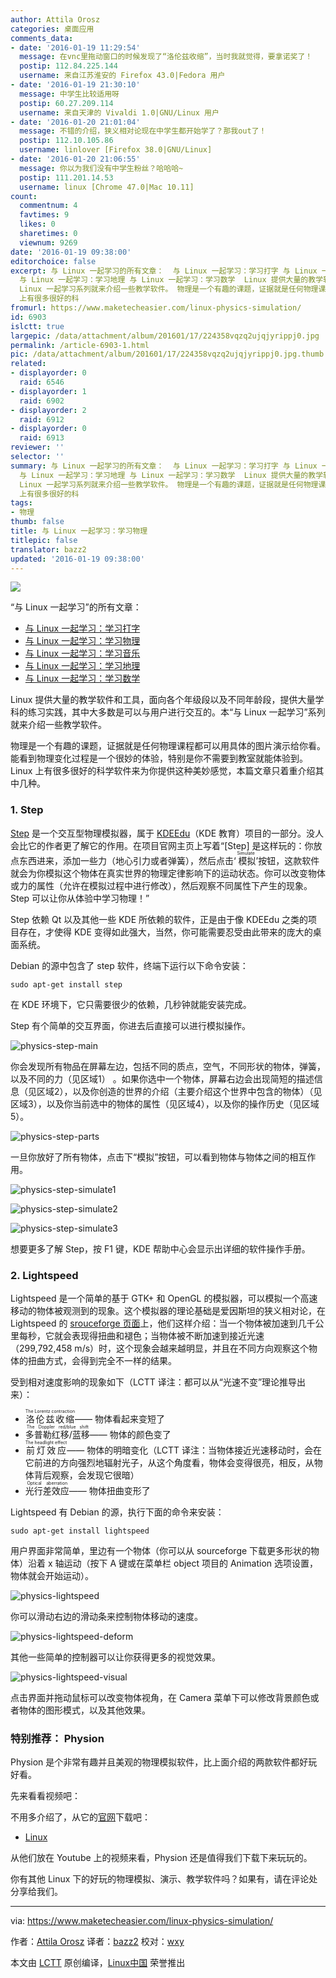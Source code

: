 ```yaml
---
author: Attila Orosz
categories: 桌面应用
comments_data:
- date: '2016-01-19 11:29:54'
  message: 在vnc里拖动窗口的时候发现了“洛伦兹收缩”，当时我就觉得，要拿诺奖了！
  postip: 112.84.225.144
  username: 来自江苏淮安的 Firefox 43.0|Fedora 用户
- date: '2016-01-19 21:30:10'
  message: 中学生比较适用呀
  postip: 60.27.209.114
  username: 来自天津的 Vivaldi 1.0|GNU/Linux 用户
- date: '2016-01-20 21:01:04'
  message: 不错的介绍，狭义相对论现在中学生都开始学了？那我out了！
  postip: 112.10.105.86
  username: linlover [Firefox 38.0|GNU/Linux]
- date: '2016-01-20 21:06:55'
  message: 你以为我们没有中学生粉丝？哈哈哈~
  postip: 111.201.14.53
  username: linux [Chrome 47.0|Mac 10.11]
count:
  commentnum: 4
  favtimes: 9
  likes: 0
  sharetimes: 0
  viewnum: 9269
date: '2016-01-19 09:38:00'
editorchoice: false
excerpt: 与 Linux 一起学习的所有文章：  与 Linux 一起学习：学习打字 与 Linux 一起学习：学习物理 与 Linux 一起学习：学习音乐
  与 Linux 一起学习：学习地理 与 Linux 一起学习：学习数学  Linux 提供大量的教学软件和工具，面向各个年级段以及不同年龄段，提供大量学科的练习实践，其中大多数是可以与用户进行交互的。本与
  Linux 一起学习系列就来介绍一些教学软件。 物理是一个有趣的课题，证据就是任何物理课程都可以用具体的图片演示给你看。能看到物理变化过程是一个很妙的体验，特别是你不需要到教室就能体验到。Linux
  上有很多很好的科
fromurl: https://www.maketecheasier.com/linux-physics-simulation/
id: 6903
islctt: true
largepic: /data/attachment/album/201601/17/224358vqzq2ujqjyrippj0.jpg
permalink: /article-6903-1.html
pic: /data/attachment/album/201601/17/224358vqzq2ujqjyrippj0.jpg.thumb.jpg
related:
- displayorder: 0
  raid: 6546
- displayorder: 1
  raid: 6902
- displayorder: 2
  raid: 6912
- displayorder: 0
  raid: 6913
reviewer: ''
selector: ''
summary: 与 Linux 一起学习的所有文章：  与 Linux 一起学习：学习打字 与 Linux 一起学习：学习物理 与 Linux 一起学习：学习音乐
  与 Linux 一起学习：学习地理 与 Linux 一起学习：学习数学  Linux 提供大量的教学软件和工具，面向各个年级段以及不同年龄段，提供大量学科的练习实践，其中大多数是可以与用户进行交互的。本与
  Linux 一起学习系列就来介绍一些教学软件。 物理是一个有趣的课题，证据就是任何物理课程都可以用具体的图片演示给你看。能看到物理变化过程是一个很妙的体验，特别是你不需要到教室就能体验到。Linux
  上有很多很好的科
tags:
- 物理
thumb: false
title: 与 Linux 一起学习：学习物理
titlepic: false
translator: bazz2
updated: '2016-01-19 09:38:00'
---
```


![](/data/attachment/album/201601/17/224358vqzq2ujqjyrippj0.jpg)


“与 Linux 一起学习”的所有文章：


* [与 Linux 一起学习：学习打字](/article-6902-1.html)
* [与 Linux 一起学习：学习物理](/article-6903-1.html)
* [与 Linux 一起学习：学习音乐](/article-6912-1.html)
* [与 Linux 一起学习：学习地理](/article-6913-1.html)
* [与 Linux 一起学习：学习数学](/article-6546-1.html)


Linux 提供大量的教学软件和工具，面向各个年级段以及不同年龄段，提供大量学科的练习实践，其中大多数是可以与用户进行交互的。本“与 Linux 一起学习”系列就来介绍一些教学软件。


物理是一个有趣的课题，证据就是任何物理课程都可以用具体的图片演示给你看。能看到物理变化过程是一个很妙的体验，特别是你不需要到教室就能体验到。Linux 上有很多很好的科学软件来为你提供这种美妙感觉，本篇文章只着重介绍其中几种。


### 1. Step


[Step](https://edu.kde.org/applications/all/step) 是一个交互型物理模拟器，属于 [KDEEdu](https://edu.kde.org/)（KDE 教育）项目的一部分。没人会比它的作者更了解它的作用。在项目官网主页上写着“[Step] 是这样玩的：你放点东西进来，添加一些力（地心引力或者弹簧），然后点击‘<ruby> 模拟 <rp>  （ </rp> <rt>  Simulate </rt> <rp>  ） </rp></ruby>’按钮，这款软件就会为你模拟这个物体在真实世界的物理定律影响下的运动状态。你可以改变物体或力的属性（允许在模拟过程中进行修改），然后观察不同属性下产生的现象。Step 可以让你从体验中学习物理！”


Step 依赖 Qt 以及其他一些 KDE 所依赖的软件，正是由于像 KDEEdu 之类的项目存在，才使得 KDE 变得如此强大，当然，你可能需要忍受由此带来的庞大的桌面系统。


Debian 的源中包含了 step 软件，终端下运行以下命令安装：



```
sudo apt-get install step

```

在 KDE 环境下，它只需要很少的依赖，几秒钟就能安装完成。


Step 有个简单的交互界面，你进去后直接可以进行模拟操作。


![physics-step-main](/data/attachment/album/201601/17/224359j4cn8q4s0xfstzv8.png)


你会发现所有物品在屏幕左边，包括不同的质点，空气，不同形状的物体，弹簧，以及不同的力（见区域1） 。如果你选中一个物体，屏幕右边会出现简短的描述信息（见区域2），以及你创造的世界的介绍（主要介绍这个世界中包含的物体）（见区域3），以及你当前选中的物体的属性（见区域4），以及你的操作历史（见区域5）。


![physics-step-parts](/data/attachment/album/201601/17/224400rqxvrx8r2r0ujpgs.png)


一旦你放好了所有物体，点击下“模拟”按钮，可以看到物体与物体之间的相互作用。


![physics-step-simulate1](/data/attachment/album/201601/17/224400ssiam34mf3vt5b04.png)


![physics-step-simulate2](/data/attachment/album/201601/17/224400d4sta9zwof9pbo7t.png)


![physics-step-simulate3](/data/attachment/album/201601/17/224400z1x3y1j3tp6gw34z.png)


想要更多了解 Step，按 F1 键，KDE 帮助中心会显示出详细的软件操作手册。


### 2. Lightspeed


Lightspeed 是一个简单的基于 GTK+ 和 OpenGL 的模拟器，可以模拟一个高速移动的物体被观测到的现象。这个模拟器的理论基础是爱因斯坦的狭义相对论，在 Lightspeed 的 [srouceforge 页面](http://lightspeed.sourceforge.net/)上，他们这样介绍：当一个物体被加速到几千公里每秒，它就会表现得扭曲和褪色；当物体被不断加速到接近光速（299,792,458 m/s）时，这个现象会越来越明显，并且在不同方向观察这个物体的扭曲方式，会得到完全不一样的结果。


受到相对速度影响的现象如下（LCTT 译注：都可以从“光速不变”理论推导出来）：


* <ruby> 洛伦兹收缩 <rp>  （ </rp> <rt>  The Lorentz contraction </rt> <rp>  ） </rp></ruby> —— 物体看起来变短了
* <ruby> 多普勒红移/蓝移 <rp>  （ </rp> <rt>  The Doppler red/blue shift </rt> <rp>  ） </rp></ruby>—— 物体的颜色变了
* <ruby> 前灯效应 <rp>  （ </rp> <rt>  The headlight effect </rt> <rp>  ） </rp></ruby>—— 物体的明暗变化（LCTT 译注：当物体接近光速移动时，会在它前进的方向强烈地辐射光子，从这个角度看，物体会变得很亮，相反，从物体背后观察，会发现它很暗）
* <ruby> 光行差效应 <rp>  （ </rp> <rt>  Optical aberration </rt> <rp>  ） </rp></ruby>—— 物体扭曲变形了


Lightspeed 有 Debian 的源，执行下面的命令来安装：



```
sudo apt-get install lightspeed

```

用户界面非常简单，里边有一个物体（你可以从 sourceforge 下载更多形状的物体）沿着 x 轴运动（按下 A 键或在菜单栏 object 项目的 Animation 选项设置，物体就会开始运动）。


![physics-lightspeed](/data/attachment/album/201601/17/224401bbyjz3nn3nk7oo34.png)


你可以滑动右边的滑动条来控制物体移动的速度。


![physics-lightspeed-deform](/data/attachment/album/201601/17/224401ruub4q4erez8riq1.png)


其他一些简单的控制器可以让你获得更多的视觉效果。


![physics-lightspeed-visual](/data/attachment/album/201601/17/224401o5ikbabpsbdapaak.png)


点击界面并拖动鼠标可以改变物体视角，在 Camera 菜单下可以修改背景颜色或者物体的图形模式，以及其他效果。


### 特别推荐： Physion


Physion 是个非常有趣并且美观的物理模拟软件，比上面介绍的两款软件都好玩好看。


先来看看视频吧：







不用多介绍了，从它的[官网](http://www.physion.net/)下载吧：


* [Linux](http://physion.net/en/downloads/linux/13-physion-linux-x8664/download)


从他们放在 Youtube 上的视频来看，Physion 还是值得我们下载下来玩玩的。


你有其他 Linux 下的好玩的物理模拟、演示、教学软件吗？如果有，请在评论处分享给我们。




---


via: <https://www.maketecheasier.com/linux-physics-simulation/>


作者：[Attila Orosz](https://www.maketecheasier.com/author/attilaorosz/) 译者：[bazz2](https://github.com/bazz2) 校对：[wxy](https://github.com/wxy)


本文由 [LCTT](https://github.com/LCTT/TranslateProject) 原创编译，[Linux中国](https://linux.cn/) 荣誉推出